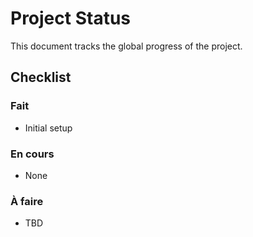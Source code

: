 # Project Status

This document tracks the global progress of the project.

## Checklist

### Fait
- Initial setup

### En cours
- None

### À faire
- TBD
